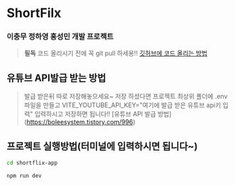 # ShortFilx
### 이충무 정하영 홍성민 개발 프로젝트

> **필독** 
> 코드 올리시기 전에 꼭 git pull 하세용!!
> [깃허브에 코드 올리는 방법](https://velog.io/@gooriiie/Github-Github%EC%97%90-%EC%BD%94%EB%93%9C-%EC%98%AC%EB%A6%AC%EA%B8%B0)

## 유튜브 API발급 받는 방법
> 발급 받은뒤 따로 저장해놓으세요~
> 저장 하셨다면 프로젝트 최상위 폴더에 .env 파일을 만들고 VITE_YOUTUBE_API_KEY="여기에 발급 받은 유튜브 api키 입력" 입력하시고 저장하면 됩니다!!
[유튜브 API 발급 방법] (https://boleesystem.tistory.com/996)


## 프로젝트 실행방법(터미널에 입력하시면 됩니다~)
```bash
cd shortflix-app
```
```bash
npm run dev
```
